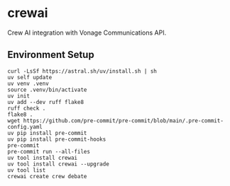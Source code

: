 # crewai
Crew AI integration with Vonage Communications API.
## Environment Setup
```
curl -LsSf https://astral.sh/uv/install.sh | sh
uv self update
uv venv .venv
source .venv/bin/activate
uv init
uv add --dev ruff flake8
ruff check .
flake8 .
wget https://github.com/pre-commit/pre-commit/blob/main/.pre-commit-config.yaml
uv pip install pre-commit
uv pip install pre-commit-hooks
pre-commit
pre-commit run --all-files
uv tool install crewai
uv tool install crewai --upgrade
uv tool list
crewai create crew debate

```
